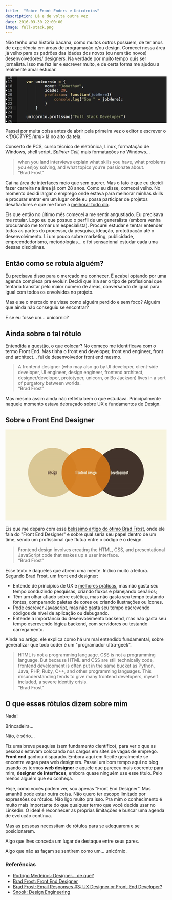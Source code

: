 ```yaml
---
title:  "Sobre Front Enders e Unicórnios"
description: Lá e de volta outra vez
date: 2016-03-30 22:00:00
image: full-stack.png
---
```


Não tenho uma história bacana, como muitos outros possuem, de ter anos de experiência em áreas de programação e/ou design. Comecei nessa área já velho para os padrões das idades dos novos (ou nem tão novos) desenvolvedores/ designers. Na verdade por muito tempo quis ser jornalista. Isso me fez ler e escrever muito, e de certa forma me ajudou a realmente amar estudar.

![full stack dev](/assets/images/full-stack.png)

Passei por muita coisa antes de abrir pela primeira vez o editor e escrever o *&lt;!DOCTYPE html&gt;* lá no alto da tela. 

Conserto de PCS, curso técnico de eletrônica, Linux, formatação de Windows, shell script, *Splinter Cell*, mais formatações no Windows... 

<blockquote>when you land interviews explain what skills you have, what problems you enjoy solving, and what topics you’re passionate about.<br><q>Brad Frost</q>
</blockquote>

Caí na área de interfaces meio que sem querer. Mas o fato é que eu decidi fazer carreira na área já com 28 anos. Como eu disse, comecei velho. No momento decidi largar o emprego onde estava para melhorar minhas skills e procurar entrar em um lugar onde eu possa participar de projetos desafiadores e que me force a [melhorar todo dia](http://jonathanslima.github.io/2016/projeto-coding-everyday/).

Eis que então no último mês comecei a me sentir angustiado. Eu precisava me rotular. Logo eu que possuo o perfil de um generalista (embora venha procurando me tornar um especialista). Procurei estudar e tentar entender todas as partes do processo, da pesquisa, ideação, prototipação até o desenvolvimento. Li um pouco sobre marketing, publicidade, empreendedorismo, metodologias... e foi sensacional estudar cada uma dessas disciplinas. 

## Então como se rotula alguém? 

Eu precisava disso para o mercado me conhecer. E acabei optando por uma agenda complexa pra evoluir. Decidi que iria ser o tipo de profissional que tentaria transitar pelo maior número de áreas, conversando de igual para igual com todos os envolvidos no projeto. 

Mas e se o mercado me visse como alguém perdido e sem foco? Alguém que ainda não conseguiu se encontrar? 

E se eu fosse um... unicórnio?

## Ainda sobre o tal rótulo

Entendida a questão, o que colocar? No começo me identificava com o termo Front End. Mas tinha o front end developer, front end engineer, front end architect... fui de desenvolvedor front end mesmo.

<blockquote>A frontend designer (who may also go by UI developer, client-side developer, UI engineer, design engineer, frontend architect, designer/developer, prototyper, unicorn, or Bo Jackson) lives in a sort of purgatory between worlds. <br><q>Brad Frost</q></blockquote>

Mas mesmo assim ainda não refletia bem o que estudava. Principalmente naquele momento estava debruçado sobre UX e fundamentos de Design. 

## Sobre o Front End Designer

![front end designer](/assets/images/frontend-design.gif) 

Eis que me deparo com esse [belíssimo artigo do ótimo Brad Frost](http://bradfrost.com/blog/post/frontend-design/), onde ele fala do "Front End Designer" e sobre qual seria seu papel dentro de um time, sendo um profissional que flutua entre o código e o design.

<blockquote>Frontend design involves creating the HTML, CSS, and presentational JavaScript code that makes up a user interface. <br><q>Brad Frost</q></blockquote>

Esse texto é daqueles que abrem uma mente. Indico muito a leitura. Segundo Brad Frost, um front end designer:

* Entende de princípios de UX e [melhores práticas](http://jonathanslima.github.io/2016/padroes-de-interface-web/), mas não gasta seu tempo conduzindo pesquisas, criando fluxos e planejando cenários;
* Têm um olhar afiado sobre estética, mas não gasta seu tempo testando fontes, comparando paletas de cores ou criando ilustrações ou ícones.
* Pode [escrever Javascript](http://jonathanslima.github.io/2016/projeto-coding-everyday/), mas não gasta seu tempo escrevendo códigos de nível de aplicação ou debugando.
* Entende a importância do desenvolvimento backend, mas não gasta seu tempo escrevendo lógica backend, com servidores ou testando carregamento.

Ainda no artigo, ele explica como há um mal entendido fundamental, sobre generalizar que todo coder é um "programador ultra-geek". 

<blockquote>HTML is not a programming language. CSS is not a programming language. But because HTML and CSS are still technically code, frontend development is often put in the same bucket as Python, Java, PHP, Ruby, C++, and other programming languages. This misunderstanding tends to give many frontend developers, myself included, a severe identity crisis.<br><q>Brad Frost</q></blockquote>

## O que esses rótulos dizem sobre mim

Nada!

Brincadeira...

Não, é sério...

Fiz uma breve pesquisa (sem fundamento científico), para ver o que as pessoas estavam colocando nos cargos em sites de vagas de emprego. **Front end** ganhou disparado. Embora aqui em Recife geralmente se encontre vagas para web designers. Passei um bom tempo aqui no blog usando os termos **web designer** e aquele que pareceu mais coerente para mim, **designer de interfaces**, embora quase ninguém use esse título. Pelo menos alguém que eu conheça.

Hoje, como vocês podem ver, sou apenas “Front End Designer”. Mas amanhã pode estar outra coisa. Não quero ter escopo limitado por expressões ou rótulos. Não ligo muito pra isso. Pra mim o conhecimento é muito mais importante do que qualquer termo que você decida usar no Linkedin. O ideal é reconhecer as próprias limitações e buscar uma agenda de evolução contínua.

Mas as pessoas necessitam de rótulos para se adequarem e se posicionarem. 

Algo que lhes conceda um lugar de destaque entre seus pares. 

Algo que não as façam se sentirem como um... unicórnio.

### Referências

* [Rodrigo Medeiros: Designer... de que?](http://rodrigomedeiros.com.br/designer-de-que/)
* [Brad Frost: Front End Designer](http://bradfrost.com/blog/post/frontend-design/)
* [Brad Frost: Email Responses #3: UX Designer or Front-End Developer?](http://bradfrost.com/blog/post/email-responses-3-ux-designer-or-front-end-developer/)
* [Snook: Design Engineering](http://snook.ca/archives/opinion/design-engineering%0A)
